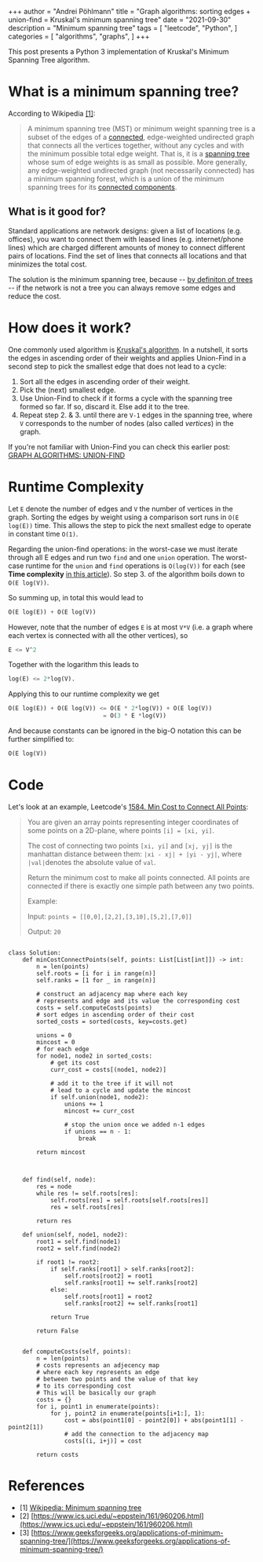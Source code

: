 +++ author = "Andrei Pöhlmann"
title = "Graph algorithms: sorting edges + union-find = Kruskal's minimum spanning tree"
date = "2021-09-30"
description = "Minimum spanning tree"
tags = [
"leetcode",
"Python",
]
categories = [
"algorithms",
"graphs",
]
+++

This post presents a Python 3 implementation of Kruskal's Minimum Spanning Tree algorithm.

# What is a minimum spanning tree?

According to Wikipedia [[1]](https://en.wikipedia.org/wiki/Minimum_spanning_tree):

>A minimum spanning tree (MST) or minimum weight spanning tree is a subset of the edges of a [connected](https://en.wikipedia.org/wiki/Connected_graph), 
> edge-weighted undirected graph that connects all the vertices together, without any cycles and with 
> the minimum possible total edge weight. That is, it is a [spanning tree](https://en.wikipedia.org/wiki/Spanning_tree) 
> whose sum of edge weights is 
> as small as possible. More generally, any edge-weighted undirected graph (not necessarily connected) 
> has a minimum spanning forest, which is a union of the minimum spanning trees for its [connected 
> components](https://en.wikipedia.org/wiki/Component_(graph_theory)).

## What is it good for?

Standard applications are network designs: given a list of locations (e.g. offices), you want to connect them with 
leased lines (e.g. internet/phone lines) which are charged different amounts of money to connect different pairs of
locations. Find the set of lines that connects all locations and that minimizes the total cost.

The solution is the minimum spanning tree, because -- [by definiton of trees](https://en.wikipedia.org/wiki/Tree_(graph_theory)) --
if the network is not a tree you can always remove some edges and reduce the cost.

# How does it work? 

One commonly used algorithm is [Kruskal's algorithm](https://en.wikipedia.org/wiki/Kruskal%27s_algorithm). In a nutshell, 
it sorts the edges in ascending order of their weights and applies Union-Find in a second step to pick the smallest edge
that does not lead to a cycle:

1. Sort all the edges in ascending order of their weight.
2. Pick the (next) smallest edge.
3. Use Union-Find to check if it forms a cycle with the spanning tree formed so far. If so, discard it.
   Else add it to the tree.
3. Repeat step 2. & 3. until there are `V-1` edges in the spanning tree, where `V` corresponds to the number of nodes (also called *vertices*) 
   in the graph.

If you're not familiar with Union-Find you can check this earlier post: [GRAPH ALGORITHMS: UNION-FIND](https://andrei.poehlmann.dev/post/union-find/)

# Runtime Complexity

Let `E` denote the number of edges and `V` the number of vertices in the graph. Sorting the edges by weight using a comparison sort 
runs in `O(E log(E))` time. This allows the step to pick the next smallest edge to operate in constant time `O(1)`.

Regarding the union-find operations: in the worst-case we must iterate through all E edges and run two `find` and one `union` operation.
The worst-case runtime for the `union` and `find` operations is `O(log(V))` for each (see **Time complexity** 
[in this article](https://andrei.poehlmann.dev/post/union-find/)). So step 3. of the algorithm boils down to `O(E log(V))`.

So summing up, in total this would lead to 

```Python 
O(E log(E)) + O(E log(V))
``` 

However, note that the number of edges `E` is at most
`V*V` (i.e. a graph where each vertex is connected with all the other vertices), so  

```Python
E <= V^2
```

Together with the logarithm this leads to

```Python 
log(E) <= 2*log(V).
```  
Applying this to our runtime complexity we get 

```Python
O(E log(E)) + O(E log(V)) <= O(E * 2*log(V)) + O(E log(V)) 
                           = O(3 * E *log(V))
``` 

And because constants can be ignored in the big-O notation this can be further simplified to: 

```Python
O(E log(V))
```


# Code

Let's look at an example, Leetcode's [1584. Min Cost to Connect All Points](https://leetcode.com/problems/min-cost-to-connect-all-points/):

> You are given an array points representing integer coordinates of some points on a 2D-plane, where points `[i] = [xi, yi]`.
> 
> The cost of connecting two points `[xi, yi]` and `[xj, yj]` is the manhattan distance between them: `|xi - xj| + |yi - yj|`, where `|val|`denotes 
> the absolute value of `val`.
>
> Return the minimum cost to make all points connected. All points are connected if there is exactly one simple path between any two points.
>
> Example:
>
> Input: `points = [[0,0],[2,2],[3,10],[5,2],[7,0]]`
>
> Output: `20`
```python3

class Solution:
    def minCostConnectPoints(self, points: List[List[int]]) -> int:
        n = len(points)
        self.roots = [i for i in range(n)]
        self.ranks = [1 for _ in range(n)]
        
        # construct an adjacency map where each key
        # represents and edge and its value the corresponding cost
        costs = self.computeCosts(points)
        # sort edges in ascending order of their cost
        sorted_costs = sorted(costs, key=costs.get)
        
        unions = 0
        mincost = 0
        # for each edge
        for node1, node2 in sorted_costs:
            # get its cost
            curr_cost = costs[(node1, node2)]
            
            # add it to the tree if it will not
            # lead to a cycle and update the mincost
            if self.union(node1, node2):
                unions += 1
                mincost += curr_cost
                
                # stop the union once we added n-1 edges
                if unions == n - 1:
                    break
                    
        return mincost
                    
        
        
    def find(self, node):
        res = node
        while res != self.roots[res]:
            self.roots[res] = self.roots[self.roots[res]]
            res = self.roots[res]
            
        return res
    
    def union(self, node1, node2):
        root1 = self.find(node1)
        root2 = self.find(node2)
        
        if root1 != root2:
            if self.ranks[root1] > self.ranks[root2]:
                self.roots[root2] = root1
                self.ranks[root1] += self.ranks[root2]
            else:
                self.roots[root1] = root2
                self.ranks[root2] += self.ranks[root1]
                
            return True
        
        return False
        
        
    def computeCosts(self, points):
        n = len(points)
        # costs represents an adjecency map 
        # where each key represents an edge
        # between two points and the value of that key
        # to its corresponding cost
        # This will be basically our graph
        costs = {}  
        for i, point1 in enumerate(points):
            for j, point2 in enumerate(points[i+1:], 1):
                cost = abs(point1[0] - point2[0]) + abs(point1[1] - point2[1])
                # add the connection to the adjacency map 
                costs[(i, i+j)] = cost
                
        return costs
```

# References 

* [1] [Wikipedia: Minimum spanning tree](https://en.wikipedia.org/wiki/Minimum_spanning_tree)
* [2] [https://www.ics.uci.edu/~eppstein/161/960206.html](https://www.ics.uci.edu/~eppstein/161/960206.html)
* [3] [https://www.geeksforgeeks.org/applications-of-minimum-spanning-tree/](https://www.geeksforgeeks.org/applications-of-minimum-spanning-tree/)